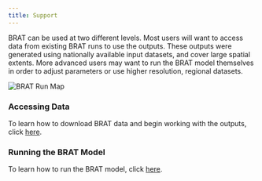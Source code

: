```yaml
---
title: Support
---
```


BRAT can be used at two different levels. Most users will want to access data from existing BRAT runs to use the outputs. These outputs were generated using nationally available input datasets, and cover large spatial extents. More advanced users may want to run the BRAT model themselves in order to adjust parameters or use higher resolution, regional datasets.

![BRAT Run Map]({{site.baseurl}}/assets/images/brat_run_map.png)

### Accessing Data
To learn how to download BRAT data and begin working with the outputs, click [here]({{site.baseurl}}/Getting_Started/DownloadingData.html).

### Running the BRAT Model
To learn how to run the BRAT model, click [here]({{site.baseurl}}/Getting_Started/Advanced_Users/architecture.html).
